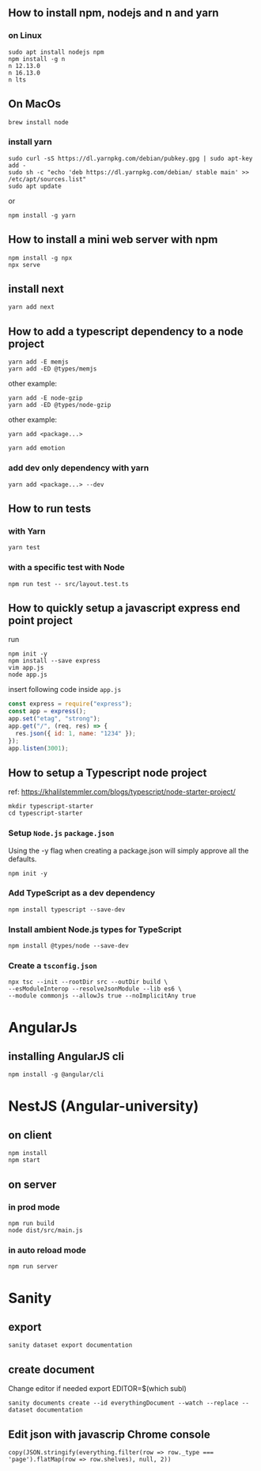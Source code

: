 ## How to install npm, nodejs and n and yarn

### on Linux
```
sudo apt install nodejs npm
npm install -g n
n 12.13.0
n 16.13.0
n lts
```
## On MacOs


```
brew install node
```

### install yarn
```
sudo curl -sS https://dl.yarnpkg.com/debian/pubkey.gpg | sudo apt-key add -
sudo sh -c "echo 'deb https://dl.yarnpkg.com/debian/ stable main' >> /etc/apt/sources.list"
sudo apt update
```
or
```
npm install -g yarn
```

## How to install a mini web server with npm

```
npm install -g npx
npx serve
```

## install next

```
yarn add next
```

## How to add a typescript dependency to a node project

```
yarn add -E memjs
yarn add -ED @types/memjs
```
other example:
```
yarn add -E node-gzip
yarn add -ED @types/node-gzip
```

other example:

    yarn add <package...>
    
    yarn add emotion
    
    
### add dev only dependency with yarn

    yarn add <package...> --dev

## How to run tests

### with Yarn

    yarn test

### with a specific test with Node

    npm run test -- src/layout.test.ts

## How to quickly setup a javascript express end point project


run
```
npm init -y
npm install --save express
vim app.js
node app.js
```

insert following code inside `app.js`
```javascript
const express = require("express");
const app = express();
app.set("etag", "strong");
app.get("/", (req, res) => {
  res.json({ id: 1, name: "1234" });
});
app.listen(3001);
```

## How to setup a Typescript node project

ref: https://khalilstemmler.com/blogs/typescript/node-starter-project/

```
mkdir typescript-starter
cd typescript-starter
```

### Setup `Node.js` `package.json`
Using the -y flag when creating a package.json will simply approve all the defaults.

    npm init -y
    
### Add TypeScript as a dev dependency

    npm install typescript --save-dev

### Install ambient Node.js types for TypeScript

    npm install @types/node --save-dev
    
### Create a `tsconfig.json`

```
npx tsc --init --rootDir src --outDir build \
--esModuleInterop --resolveJsonModule --lib es6 \
--module commonjs --allowJs true --noImplicitAny true
```


# AngularJs

## installing AngularJS cli

    npm install -g @angular/cli

# NestJS (Angular-university)

## on client

    npm install
    npm start

## on server

### in prod mode

    npm run build
    node dist/src/main.js

### in auto reload mode

    npm run server
# Sanity

##  export

    sanity dataset export documentation
    
## create document

Change editor if needed
    export EDITOR=$(which subl)
    
    
    sanity documents create --id everythingDocument --watch --replace --dataset documentation

## Edit json with javascrip Chrome console

    copy(JSON.stringify(everything.filter(row => row._type === 'page').flatMap(row => row.shelves), null, 2))
